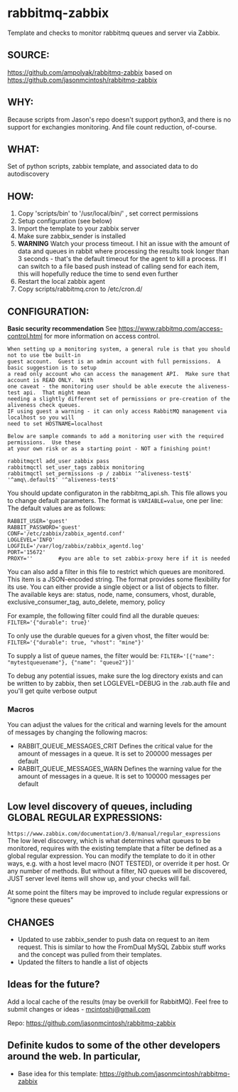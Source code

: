 rabbitmq-zabbix
=======================
Template and checks to monitor rabbitmq queues and server via Zabbix.

## SOURCE:
https://github.com/ampolyak/rabbitmq-zabbix based on https://github.com/jasonmcintosh/rabbitmq-zabbix

## WHY:
Because scripts from Jason's repo doesn't support python3, and there is no support for exchangies monitoring. And file count reduction, of-course.

## WHAT:
Set of python scripts, zabbix template, and associated data to do autodiscovery

## HOW:
1. Copy 'scripts/bin' to '/usr/local/bin/' , set correct permissions
2. Setup configuration (see below)
3. Import the template to your zabbix server
4. Make sure zabbix_sender is installed
5. **WARNING** Watch your process timeout.  I hit an issue with the amount of data and queues in rabbit where processing the results took longer than 3 seconds - that's the default timeout for the agent to kill a process.  If I can switch to a file based push instead of calling send for each item, this will hopefully reduce the time to send even further
6. Restart the local zabbix agent
7. Copy scripts/rabbitmq.cron to /etc/cron.d/

## CONFIGURATION:
**Basic security recommendation** See https://www.rabbitmq.com/access-control.html for more information on access control.
```
When setting up a monitoring system, a general rule is that you should not to use tbe built-in
guest account.  Guest is an admin account with full permissions.  A basic suggestion is to setup
a read only account who can access the management API.  Make sure that account is READ ONLY.  With
one caveat - the monitoring user should be able execute the aliveness-test api.  That might mean
needing a slightly different set of permissions or pre-creation of the aliveness check queues.
IF using guest a warning - it can only access RabbitMQ management via localhost so you will
need to set HOSTNAME=localhost

Below are sample commands to add a monitoring user with the required permissions.  Use these
at your own risk or as a starting point - NOT a finishing point!

rabbitmqctl add_user zabbix pass
rabbitmqctl set_user_tags zabbix monitoring
rabbitmqctl set_permissions -p / zabbix '^aliveness-test$' '^amq\.default$' '^aliveness-test$'

```

You should update configuraton in the rabbitmq_api.sh. This file allows you to change default parameters. The format is `VARIABLE=value`, one per line:
The default values are as follows:

    RABBIT_USER='guest'
    RABBIT_PASSWORD='guest'
    CONF='/etc/zabbix/zabbix_agentd.conf'
    LOGLEVEL='INFO'
    LOGFILE='/var/log/zabbix/zabbix_agentd.log'
    PORT='15672'
    PROXY=''        #you are able to set zabbix-proxy here if it is needed


You can also add a filter in this file to restrict which queues are monitored.
This item is a JSON-encoded string. The format provides some flexibility for
its use. You can either provide a single object or a list of objects to filter.
The available keys are: status, node, name, consumers, vhost, durable,
exclusive_consumer_tag, auto_delete, memory, policy

For example, the following filter could find all the durable queues:
`FILTER='{"durable": true}'`

To only use the durable queues for a given vhost, the filter would be:
`FILTER='{"durable": true, "vhost": "mine"}'`

To supply a list of queue names, the filter would be:
`FILTER='[{"name": "mytestqueuename"}, {"name": "queue2"}]'`

To debug any potential issues, make sure the log directory exists and can be written to by zabbix, then set LOGLEVEL=DEBUG in the .rab.auth file and you'll get quite verbose output

### Macros

You can adjust the values for the critical and warning levels for the amount of messages by changing the following macros:

- RABBIT_QUEUE_MESSAGES_CRIT Defines the critical value for the amount of messages in a queue. It is set to 200000 messages per default
- RABBIT_QUEUE_MESSAGES_WARN Defines the warning value for the amount of messages in a queue. It is set to 100000 messages per default

## Low level discovery of queues, including GLOBAL REGULAR EXPRESSIONS:
`https://www.zabbix.com/documentation/3.0/manual/regular_expressions`
The low level discovery, which is what determines what queues to be monitored, requires with the existing template that a filter be defined as a global regular expression.  You can modify the template to do it in other ways, e.g. with a host level macro (NOT TESTED), or override it per host.  Or any number of methods.  But without a filter, NO queues will be discovered, JUST server level items will show up, and your checks will fail.

At some point the filters may be improved to include regular expressions or "ignore these queues"

## CHANGES
* Updated to use zabbix_sender to push data on request to an item request.  This is similar to how the FromDual MySQL Zabbix stuff works and the concept was pulled from their templates.
* Updated the filters to handle a list of objects


## Ideas for the future?
Add a local cache of the results (may be overkill for RabbitMQ).
Feel free to submit changes or ideas - mcintoshj@gmail.com

Repo:
https://github.com/jasonmcintosh/rabbitmq-zabbix

## Definite kudos to some of the other developers around the web.  In particular,
* Base idea for this template: https://github.com/jasonmcintosh/rabbitmq-zabbix
